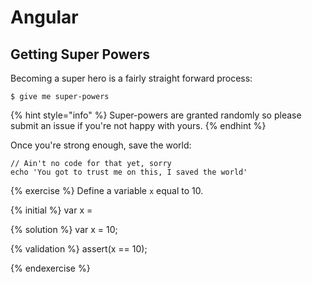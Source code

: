 # Angular

## Getting Super Powers

Becoming a super hero is a fairly straight forward process:

```
$ give me super-powers
```

{% hint style="info" %}
 Super-powers are granted randomly so please submit an issue if you're not happy with yours.
{% endhint %}

Once you're strong enough, save the world:

```
// Ain't no code for that yet, sorry
echo 'You got to trust me on this, I saved the world'
```



{% exercise %}
Define a variable `x` equal to 10.

{% initial %}
var x =

{% solution %}
var x = 10;

{% validation %}
assert(x == 10);


{% endexercise %}
